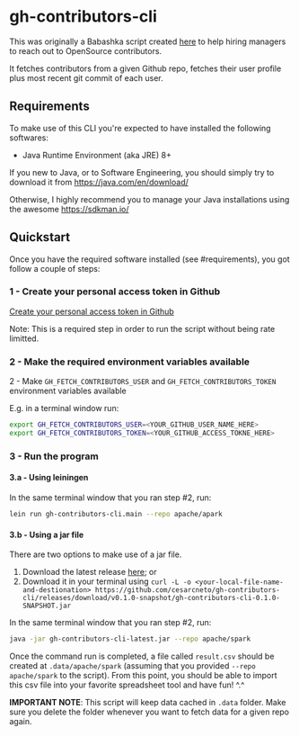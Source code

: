# gh-contributors-cli

This was originally a Babashka script created [here](https://gist.github.com/cesarcneto/f25207f22e6e49d22df011169fb47a49) to help hiring managers to reach out to OpenSource contributors.

It fetches contributors from a given Github repo, fetches their user profile plus most recent git commit of each user.

## Requirements

To make use of this CLI you're expected to have installed the following softwares:

- Java Runtime Environment (aka JRE) 8+

If you new to Java, or to Software Engineering, you should simply try to download it from https://java.com/en/download/

Otherwise, I highly recommend you to manage your Java installations using the awesome https://sdkman.io/

## Quickstart

Once you have the required software installed (see #requirements), you got follow a couple of steps:

### 1 - Create your personal access token in Github

[Create your personal access token in Github](https://docs.github.com/en/authentication/keeping-your-account-and-data-secure/creating-a-personal-access-token)

Note: This is a required step in order to run the script without being rate limitted.

### 2 - Make the required environment variables available

2 - Make `GH_FETCH_CONTRIBUTORS_USER` and `GH_FETCH_CONTRIBUTORS_TOKEN` environment variables available

E.g. in a terminal window run:
```bash
export GH_FETCH_CONTRIBUTORS_USER=<YOUR_GITHUB_USER_NAME_HERE>
export GH_FETCH_CONTRIBUTORS_TOKEN=<YOUR_GITHUB_ACCESS_TOKNE_HERE>
```

### 3 - Run the program

#### 3.a - Using leiningen

In the same terminal window that you ran step #2, run:

```bash
lein run gh-contributors-cli.main --repo apache/apark
```

#### 3.b - Using a jar file

There are two options to make use of a jar file.
1. Download the latest release [here](https://github.com/cesarcneto/gh-contributors-cli/releases/download/v0.1.0-snapshot/gh-contributors-cli-0.1.0-SNAPSHOT.jar); or
2. Download it in your terminal using `curl -L -o <your-local-file-name-and-destionation> https://github.com/cesarcneto/gh-contributors-cli/releases/download/v0.1.0-snapshot/gh-contributors-cli-0.1.0-SNAPSHOT.jar`

In the same terminal window that you ran step #2, run:

```bash
java -jar gh-contributors-cli-latest.jar --repo apache/spark
```

Once the command run is completed, a file called `result.csv` should be created at `.data/apache/spark` (assuming that you provided `--repo apache/spark` to the script). From this point, you should be able to import this csv file into your favorite spreadsheet tool and have fun! ^.^

**IMPORTANT NOTE**: This script will keep data cached in `.data` folder. Make sure you delete the folder whenever you want to fetch data for a given repo again.
